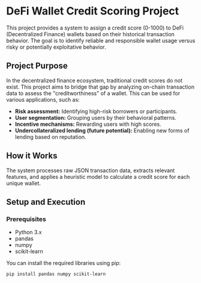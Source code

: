 # DeFi Wallet Credit Scoring Project

This project provides a system to assign a credit score (0-1000) to DeFi (Decentralized Finance) wallets based on their historical transaction behavior. The goal is to identify reliable and responsible wallet usage versus risky or potentially exploitative behavior.

## Project Purpose

In the decentralized finance ecosystem, traditional credit scores do not exist. This project aims to bridge that gap by analyzing on-chain transaction data to assess the "creditworthiness" of a wallet. This can be used for various applications, such as:
* **Risk assessment:** Identifying high-risk borrowers or participants.
* **User segmentation:** Grouping users by their behavioral patterns.
* **Incentive mechanisms:** Rewarding users with high scores.
* **Undercollateralized lending (future potential):** Enabling new forms of lending based on reputation.

## How it Works

The system processes raw JSON transaction data, extracts relevant features, and applies a heuristic model to calculate a credit score for each unique wallet.

## Setup and Execution

### Prerequisites

* Python 3.x
* pandas
* numpy
* scikit-learn

You can install the required libraries using pip:
```bash
pip install pandas numpy scikit-learn
